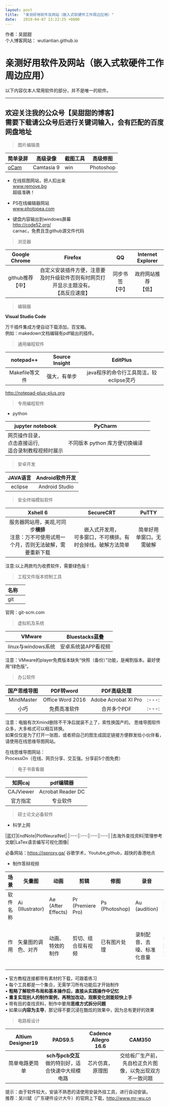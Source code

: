 ```yaml
---
layout: post
title:  "亲测好用软件及网站（嵌入式软硬件工作周边应用）"
date:   2019-04-07 13:22:25 +0800
---
```

作者：吴甜甜  
个人博客网站： wutiantian.github.io

# 亲测好用软件及网站（嵌入式软硬件工作周边应用）  
以下内容仅本人常用软件的部分，并不是唯一的软件。  

---
欢迎关注我的公众号【吴甜甜的博客】  
需要下载请公众号后进行关键词输入，会有匹配的百度网盘地址
---


>图片编辑类


|简单录屏|高级录像|截图工具|高级修图|
|---|---|---|---|
|[oCam](https://ocam.en.softonic.com/)|Camtasia 9|win|Photoshop|


- 在线抠图网站，把人扣出来  
www.remove.bg  
超级准确！  

- PS在线编辑器网站   
www.photopea.com  

- 键盘内容输出到windows屏幕  
http://code52.org/  
carnac，免费且含github源文件代码


>浏览器

|Google Chrome|Firefox|QQ|Internet Explorer|  
|:---:|:---:|:---:|:---:|  
|github推荐<br>【中】|自定义安装插件方便，注意要及时升级软件否则有时网页打开显示主题没有。<br> 【高反应速度】|同步书签<br>【中】|政府网站推荐<br>【低】|



>编辑器  

**Visual Studio Code**  

万千插件集成方便自动下载添加，百宝箱。  
例如：makedown文档编辑有pdf输出的插件。

>通用编程软件

|notepad++|Source Insight|EditPlus|
|:---:|:---:|:---:|
|Makefile等文件|强大，有单步|java程序的命令行工具简洁，较eclipse灵巧|

http://notepad-plus-plus.org  

>专用编程软件

- python

|jupyter notebook|PyCharm||
|---|---|---|
|网页操作目录，<br>点击直接运行,<br>适合录制教程视频时展示|不同版本 python 库方便切换编译||


>安卓开发

|JAVA语言|Android软件开发|
|:---:|:---:|
|eclipse|Android Studio|


>安全终端模拟软件

|Xshell 6|SecureCRT|PuTTY |
|:---:|:---:|:---:|
|服务器网站用，美观,可同步**横排**<br>注意：万不可使用试用一个月，否则无法破解，需要重新下载|嵌入式开发用，<br>可多窗口，不可横排。有时会掉线。破解方法简单|简单好用<br>单窗口。无需破解|  

注意:以上两款均为收费软件，需要绿色版！

>工程文件版本控制工具


|名称||
|---|---|
|git||  

官网：git-scm.com

>虚拟机及系统

|VMware|Bluestacks蓝叠|
|:---:|:---:|
|linux与windows系统|安卓系统装APP看视频|

注意：VMware的player免费版本缺失“快照（备份）”功能，是阉割版本。最好使用“绿色版”。

>办公软件

|国产思维导图|PDF转word|PDF高级处理||
|:---:|:---:|:---:|:---:|
|MindMaster|Office Word 2016|Adobe Acrobat XI Pro|:---:|
|小巧|免费高准软件|合并多个PDF|:---:|

注意：电脑有次Xmind删除不干净后就装不上了，索性换国产的。
思维导图软件众多，大多格式可以相互转换。  
如果仅仅是为了打开一张图，或者把自己的图生成固定链接方便群发给小伙伴看，请使用在线思维导图网站。

在线思维导图网站：  
ProcessOn（在线、网页分享、交互强。分享前5个图免费）


>电子书查看器

|知网caj|pdf编辑器|
|:---:|:---:|
|CAJViewer|Acrobat Reader DC|
|官方指定|专业软件|


>硕士论文必备软件

- 科学上网


|蓝灯|EndNote|PlotNeuralNet|
|:---:|:---:|:---:|:---:|
|去海外查找资料|管理参考文献|LaTex语言编写可视化图像|

必备网站：https://jsproxy.ga/   谷歌学术，Youtube,github，超快的香港地点

- 制作答辩视频

|场景|矢量图|动画|剪辑|修图|录音|渲染|画图|
|---|---|---|---|---|---|---|---|
|软件名称|Ai <br>(Illustrator)|Ae <br>(After Effects)|Pr  <br>(Premiere Pro)|Ps<br>(Photoshop)|Au<br> (audition)|Media Encoder|Plotly|
|作用|矢量图的调色、对齐|动画、特效的制作|剪切、组合现有视频|已有图片处理|录制配音、去噪、标准化音量|视频渲染、格式控制|数据、函数的画图、动画|

•	官方教程连接都带有素材的下载，可跟着练习  
•	每个工具都是一个集合，无需学习所有功能后才开始制作  
•	**粗略了解软件布局和基本操作后，直接从实践操作中记忆**  
•	**重复实现别人的制作案例，再稍加改动，观察变化则能较快上手**  
•	带有目的查找资料，制作中要用**思维方式拆分问题**  
•	如果以**内容为主导**，那记得不要沉浸在酷炫的效果中，因为总有更好的效果  



>电路板设计

|Altium Designer19|PADS9.5|Cadence Allegro 16.6|CAM350|
|:---:|:---:|:---:|:---:|
|简单电路更简单|**sch与pcb交互**做的特别好，适合快速中大规模电路|芯片仿真，原理图|交给板厂生产前，先自检正负片图像，以免出现双方不一致问题|


提示：由于软件较大，安装不熟悉的请使用安装外挂工具，进行自动安装。  
推荐：吴川斌（广东硬件设计大牛）的官网上下载，http://www.mr-wu.cn  

